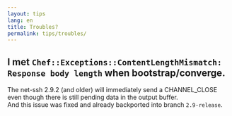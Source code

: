 ```yaml
---
layout: tips
lang: en
title: Troubles?
permalink: tips/troubles/
---
```


## I met `Chef::Exceptions::ContentLengthMismatch: Response body length` when bootstrap/converge.

The net-ssh 2.9.2 (and older) will immediately send a CHANNEL_CLOSE even though there is still pending data in the output buffer.  
And this issue was fixed and already backported into branch `2.9-release`.

